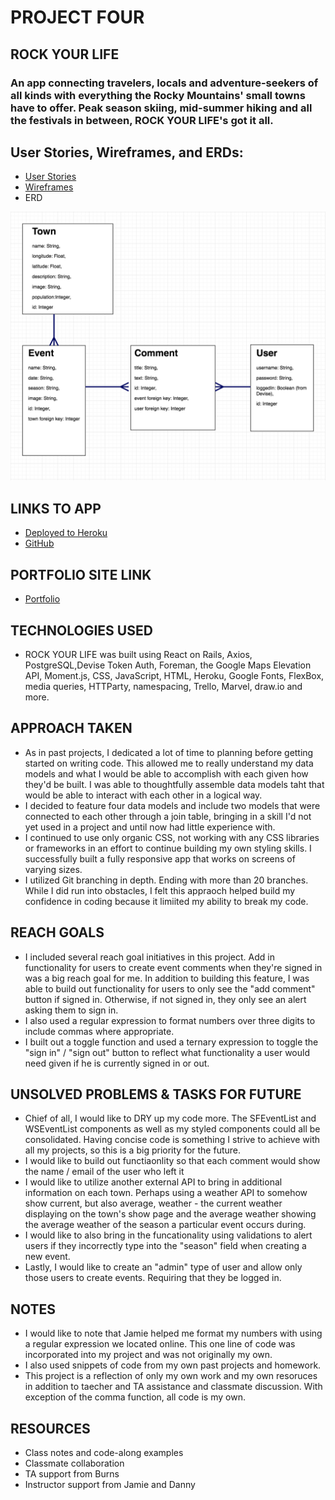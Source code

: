 # PROJECT FOUR

## ROCK YOUR LIFE
### An app connecting travelers, locals and adventure-seekers of all kinds with everything the Rocky Mountains' small towns have to offer. Peak season skiing, mid-summer hiking and all the festivals in between, ROCK YOUR LIFE's got it all. 

## User Stories, Wireframes, and ERDs:
* [User Stories](https://trello.com/b/fvOmU17h/wdi-final-project)
* [Wireframes](https://marvelapp.com/3b4f7fa)
* ERD
<img src="/images/project_four_erd.png">

## LINKS TO APP
* [Deployed to Heroku](https://desolate-bastion-36051.herokuapp.com/)
* [GitHub](https://github.com/ebhinch/project_four/)

## PORTFOLIO SITE LINK
* [Portfolio](http://amazing-haibt-8f9b26.bitballoon.com/)

## TECHNOLOGIES USED
* ROCK YOUR LIFE was built using React on Rails, Axios, PostgreSQL,Devise Token Auth, Foreman, the Google Maps Elevation API, Moment.js, CSS, JavaScript, HTML, Heroku, Google Fonts, FlexBox, media queries, HTTParty, namespacing, Trello, Marvel, draw.io and more. 

## APPROACH TAKEN
* As in past projects, I dedicated a lot of time to planning before getting started on writing code. This allowed me to really understand my data models and what I would be able to accomplish with each given how they'd be built. I was able to thoughtfully assemble data models taht that would be able to interact with each other in a logical way. 
* I decided to feature four data models and include two models that were connected to each other through a join table, bringing in a skill I'd not yet used in a project and until now had little experience with. 
* I continued to use only organic CSS, not working with any CSS libraries or frameworks in an effort to continue building my own styling skills. I successfully built a fully responsive app that works on screens of varying sizes. 
* I utilized Git branching in depth. Ending with more than 20 branches. While I did run into obstacles, I felt this appraoch helped build my confidence in coding because it limiited my ability to break my code. 

## REACH GOALS
* I included several reach goal initiatives in this project. Add in functionality for users to create event comments when they're signed in was a big reach goal for me. In addition to building this feature, I was able to build out functionality for users to only see the "add comment" button if signed in. Otherwise, if not signed in, they only see an alert asking them to sign in. 
* I also used a regular expression to format numbers over three digits to include commas where appropriate. 
* I built out a toggle function and used a ternary expression to toggle the "sign in" / "sign out" button to reflect what functionality a user would need given if he is currently signed in or out. 


## UNSOLVED PROBLEMS & TASKS FOR FUTURE
* Chief of all, I would like to DRY up my code more. The SFEventList and WSEventList components as well as my styled components could all be consolidated. Having concise code is something I strive to achieve with all my projects, so this is a big priority for the future. 
* I would like to build out functiaonlity so that each comment would show the name / email of the user who left it 
* I would like to utilize another external API to bring in additional information on each town. Perhaps using a weather API to somehow show current, but also average, weather - the current weather displaying on the town's show page and the average weather showing the average weather of the season a particular event occurs during.
* I would like to also bring in the funcationality using validations to alert users if they incorrectly type into the "season" field when creating a new event. 
* Lastly, I would like to create an "admin" type of user and allow only those users to create events. Requiring that they be logged in.

## NOTES
* I would like to note that Jamie helped me format my numbers with using a regular expression we located online. This one line of code was incorporated into my project and was not originally my own.
* I also used snippets of code from my own past projects and homework. 
* This project is a reflection of only my own work and my own resoruces in addition to taecher and TA assistance and classmate discussion. With exception of the comma function, all code is my own. 

## RESOURCES
* Class notes and code-along examples
* Classmate collaboration
* TA support from Burns
* Instructor support from Jamie and Danny